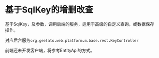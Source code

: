 # 基于SqlKey的增删改查



基于SqlKey，及参数，调用后端的服务，适用于高级的自定义查询，或数据保存操作。

对应后台服务`org.geelato.web.platform.m.base.rest.KeyController`

前端还未开发客户端，将参考EntityApi的方式。